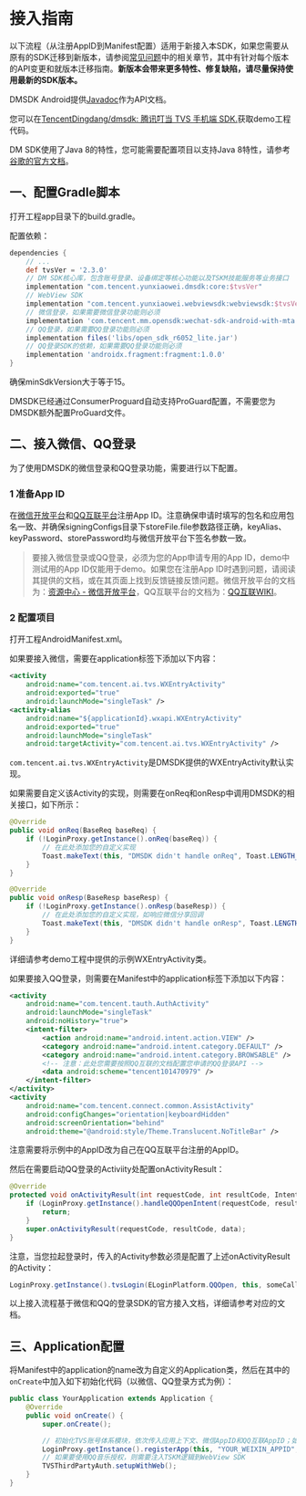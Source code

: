 # 接入指南

以下流程（从注册AppID到Manifest配置）适用于新接入本SDK，如果您需要从原有的SDK迁移到新版本，请参阅[常见问题](/doc/page/346)中的相关章节，其中有针对每个版本的API变更和就版本迁移指南。**新版本会带来更多特性、修复缺陷，请尽量保持使用最新的SDK版本。**

DMSDK Android提供[Javadoc](https://tencentdingdang.github.io/dmsdk/android/latest-redirect.html)作为API文档。

您可以在[TencentDingdang/dmsdk: 腾讯叮当 TVS 手机端 SDK.](https://github.com/TencentDingdang/dmsdk)获取demo工程代码。

DM SDK使用了Java 8的特性，您可能需要配置项目以支持Java 8特性，请参考[谷歌的官方文档](https://developer.android.com/studio/write/java8-support)。

## 一、配置Gradle脚本

打开工程app目录下的build.gradle。

配置依赖：

```groovy
dependencies {
    // ...
    def tvsVer = '2.3.0'
    // DM SDK核心库，包含账号登录、设备绑定等核心功能以及TSKM技能服务等业务接口
    implementation "com.tencent.yunxiaowei.dmsdk:core:$tvsVer"
    // WebView SDK
    implementation "com.tencent.yunxiaowei.webviewsdk:webviewsdk:$tvsVer"
    // 微信登录，如果需要微信登录功能则必须
    implementation 'com.tencent.mm.opensdk:wechat-sdk-android-with-mta:5.4.0'
    // QQ登录，如果需要QQ登录功能则必须
    implementation files('libs/open_sdk_r6052_lite.jar')
    // QQ登录SDK的依赖，如果需要QQ登录功能则必须
    implementation 'androidx.fragment:fragment:1.0.0'
}
```

确保minSdkVersion大于等于15。

DMSDK已经通过ConsumerProguard自动支持ProGuard配置，不需要您为DMSDK额外配置ProGuard文件。

## 二、接入微信、QQ登录

为了使用DMSDK的微信登录和QQ登录功能，需要进行以下配置。

### 1 准备App ID

在[微信开放平台](https://open.weixin.qq.com/)和[QQ互联平台](https://connect.qq.com/index.html)注册App ID。注意确保申请时填写的包名和应用包名一致、并确保signingConfigs目录下storeFile.file参数路径正确，keyAlias、keyPassword、storePassword均与微信开放平台下签名参数一致。

> 要接入微信登录或QQ登录，必须为您的App申请专用的App ID，demo中测试用的App ID仅能用于demo。如果您在注册App ID时遇到问题，请阅读其提供的文档，或在其页面上找到反馈链接反馈问题。微信开放平台的文档为：[资源中心 - 微信开放平台](https://open.weixin.qq.com/cgi-bin/showdocument?action=dir_list&t=resource/res_list&verify=1&lang=zh_CN)，QQ互联平台的文档为：[QQ互联WIKI](https://wiki.connect.qq.com/)。

### 2 配置项目

打开工程AndroidManifest.xml。

如果要接入微信，需要在application标签下添加以下内容：

```xml
<activity
    android:name="com.tencent.ai.tvs.WXEntryActivity"
    android:exported="true"
    android:launchMode="singleTask" />
<activity-alias
    android:name="${applicationId}.wxapi.WXEntryActivity"
    android:exported="true"
    android:launchMode="singleTask"
    android:targetActivity="com.tencent.ai.tvs.WXEntryActivity" />
```

`com.tencent.ai.tvs.WXEntryActivity`是DMSDK提供的WXEntryActivity默认实现。

如果需要自定义该Activity的实现，则需要在onReq和onResp中调用DMSDK的相关接口，如下所示：

```java
@Override
public void onReq(BaseReq baseReq) {
    if (!LoginProxy.getInstance().onReq(baseReq)) {
        // 在此处添加您的自定义实现
        Toast.makeText(this, "DMSDK didn't handle onReq", Toast.LENGTH_SHORT).show();
    }
}

@Override
public void onResp(BaseResp baseResp) {
    if (!LoginProxy.getInstance().onResp(baseResp)) {
        // 在此处添加您的自定义实现，如响应微信分享回调
        Toast.makeText(this, "DMSDK didn't handle onResp", Toast.LENGTH_SHORT).show();
    }
}
```

详细请参考demo工程中提供的示例WXEntryActivity类。

如果要接入QQ登录，则需要在Manifest中的application标签下添加以下内容：

```xml
<activity
    android:name="com.tencent.tauth.AuthActivity"
    android:launchMode="singleTask"
    android:noHistory="true">
    <intent-filter>
        <action android:name="android.intent.action.VIEW" />
        <category android:name="android.intent.category.DEFAULT" />
        <category android:name="android.intent.category.BROWSABLE" />
        <!-- 注意：此处您需要按照QQ互联的文档配置您申请的QQ登录API -->
        <data android:scheme="tencent101470979" />
    </intent-filter>
</activity>
<activity
    android:name="com.tencent.connect.common.AssistActivity"
    android:configChanges="orientation|keyboardHidden"
    android:screenOrientation="behind"
    android:theme="@android:style/Theme.Translucent.NoTitleBar" />
```

注意需要将示例中的AppID改为自己在QQ互联平台注册的AppID。

然后在需要启动QQ登录的Activiity处配置onActivityResult：

```java
@Override
protected void onActivityResult(int requestCode, int resultCode, Intent data) {
    if (LoginProxy.getInstance().handleQQOpenIntent(requestCode, resultCode, data)) {
        return;
    }
    super.onActivityResult(requestCode, resultCode, data);
}
```

注意，当您拉起登录时，传入的Activity参数必须是配置了上述onActivityResult的Activity：

```java
LoginProxy.getInstance().tvsLogin(ELoginPlatform.QQOpen, this, someCallback);
```

以上接入流程基于微信和QQ的登录SDK的官方接入文档，详细请参考对应的文档。

## 三、Application配置

将Manifest中的application的name改为自定义的Application类，然后在其中的`onCreate`中加入如下初始化代码（以微信、QQ登录方式为例）：

```java
public class YourApplication extends Application {
    @Override
    public void onCreate() {
        super.onCreate();

        // 初始化TVS账号体系模块，依次传入应用上下文、微信AppID和QQ互联AppID；如果只需要支持一种登录平台，则另一个平台的AppID直接传入空字符串即可
        LoginProxy.getInstance().registerApp(this, "YOUR_WEIXIN_APPID", "YOUR_QQ_OPEN_APPID");
        // 如果要使用QQ音乐授权，则需要注入TSKM逻辑到WebView SDK
        TVSThirdPartyAuth.setupWithWeb();
    }
}
```
